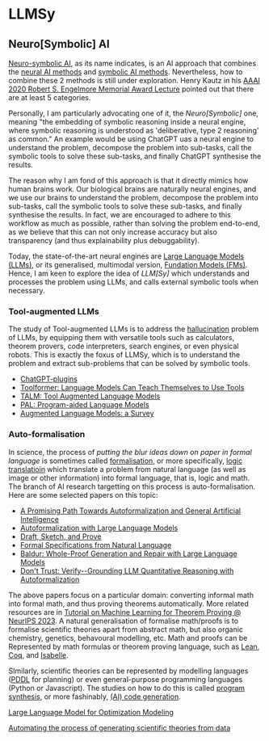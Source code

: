 # LLMSy

## Neuro[Symbolic] AI

[Neuro-symbolic AI](https://en.wikipedia.org/wiki/Neuro-symbolic_AI), as its name indicates, is an AI approach that combines the [neural AI methods](https://en.wikipedia.org/wiki/Connectionism) and [symbolic AI methods](https://en.wikipedia.org/wiki/Symbolic_artificial_intelligence). Nevertheless, how to combine these 2 methods is still under exploration. Henry Kautz in his [AAAI 2020 Robert S. Engelmore Memorial Award Lecture](https://www.youtube.com/watch?v=_cQITY0SPiw)  pointed out that there are at least 5 categories. 

Personally, I am particularly advocating one of it, the *Neuro[Symbolic]* one, meaning "the embedding of symbolic reasoning inside a neural engine, where symbolic reasoning is understood as 'deliberative, type 2 reasoning' as common." An example would be using ChatGPT uas a neural engine to understand the problem, decompose the problem into sub-tasks, call the symbolic tools to solve these sub-tasks, and finally ChatGPT synthesise the results.

The reason why I am fond of this approach is that it directly mimics how human brains work. Our biological brains are naturally neural engines, and we use our brains to understand the problem, decompose the problem into sub-tasks, call the symbolic tools to solve these sub-tasks, and finally synthesise the results. In fact, we are encouraged to adhere to this workflow as much as possible, rather than solving the problem end-to-end, as we believe that this can not only increase accuracy but also transparency (and thus explainability plus debuggability). 

Today, the state-of-the-art neural engines are [Large Language Models (LLMs)](https://en.wikipedia.org/wiki/Large_language_model), or its generalised, multimodal version, [Fundation Models (FMs)](https://en.wikipedia.org/wiki/Foundation_model). Hence, I am keen to explore the idea of *LLM[Sy]* which understands and processes the problem using LLMs, and calls external symbolic tools when necessary.


### Tool-augmented LLMs
The study of Tool-augmented LLMs is to address the [hallucination](https://arxiv.org/abs/2311.05232) problem of LLMs, by equipping them with versatile tools such as calculators, theorem provers, code interpreters, search engines, or even physical robots. This is exactly the foxus of LLMSy, which is to understand the problem and extract sub-problems that can be solved by symbolic tools. 
- [ChatGPT-plugins](https://openai.com/blog/chatgpt-plugins)
- [Toolformer: Language Models Can Teach Themselves to Use Tools](https://proceedings.neurips.cc/paper_files/paper/2023/hash/d842425e4bf79ba039352da0f658a906-Abstract-Conference.html)
- [TALM: Tool Augmented Language Models](https://arxiv.org/pdf/2205.12255.pdf)
- [PAL: Program-aided Language Models](https://proceedings.mlr.press/v202/gao23f/gao23f.pdf)
- [Augmented Language Models: a Survey](https://openreview.net/pdf?id=jh7wH2AzKK)

### Auto-formalisation

In science, the process of *putting the blur ideas down on paper in formal language* is sometimes called [formalisation](https://en.wikipedia.org/wiki/Scientific_formalism), or more specifically, [logic translatioin](https://en.wikipedia.org/wiki/Logic_translation) which translate a problem from natural language (as well as image or other information) into formal language, that is, logic and math. The branch of AI research targetting on this process is auto-formalisation. Here are some selected papers on this topic: 
- [A Promising Path Towards Autoformalization and General Artificial Intelligence](https://link.springer.com/chapter/10.1007/978-3-030-53518-6_1)
- [Autoformalization with Large Language Models](https://arxiv.org/pdf/2205.12615.pdf)
- [Draft, Sketch, and Prove](https://openreview.net/pdf?id=SMa9EAovKMC)
- [Formal Specifications from Natural Language](https://arxiv.org/pdf/2206.01962v2.pdf)
- [Baldur: Whole-Proof Generation and Repair with Large Language Models](https://arxiv.org/pdf/2303.04910.pdf)
- [Don't Trust: Verify--Grounding LLM Quantitative Reasoning with Autoformalization](https://arxiv.org/pdf/2403.18120.pdf)

The above papers focus on a particular domain: converting informal math into formal math, and thus proving theorems automatically. More related resources are in [Tutorial on Machine Learning for Theorem Proving @ NeurIPS 2023](https://machine-learning-for-theorem-proving.github.io/). A natural generalisation of formalise math/proofs is to formalise scientific theories apart from abstract math, but also organic chemistry, genetics, behavoural modelling, etc. Math and proofs can be Represented by math formulas or theorem proving language, such as [Lean](https://lean-lang.org/), [Coq](https://coq.inria.fr/), and [Isabelle](https://isabelle.in.tum.de/). 



SImilarly, scientific theories can be represented by modelling languages ([PDDL](https://en.wikipedia.org/wiki/Planning_Domain_Definition_Language) for planning) or even general-purpose programming languages (Python or Javascript). The studies on how to do this is called [program synthesis](https://www.neurosymbolic.org/methods.html), or more fashinably, [(AI) code generation](https://github.blog/2024-02-22-how-ai-code-generation-works/).

[Large Language Model for Optimization Modeling](https://arxiv.org/pdf/2402.10172.pdf)

[Automating the process of generating scientific theories from data](https://www.neurosymbolic.org/index.html)
